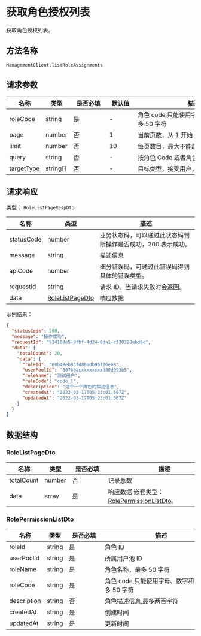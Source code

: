 # 获取角色授权列表

<!--
  警告⚠️：
  不要直接修改该文档，
  https://github.com/Authing/authing-docs-factory
  使用该项目进行生成
-->

<LastUpdated />

获取角色授权列表。

## 方法名称

`ManagementClient.listRoleAssignments`

## 请求参数

| 名称 | 类型 | <div style="width:80px">是否必填</div> | <div style="width:60px">默认值</div> | <div style="width:300px">描述</div> | <div style="width:200px">示例值</div> |
| ---- | ---- | ---- | ---- | ---- | ---- |
| roleCode | string | 是 | - | 角色 code,只能使用字母、数字和 -_，最多 50 字符  | `code_1` |
| page | number | 否 | 1 | 当前页数，从 1 开始  | `1` |
| limit | number | 否 | 10 | 每页数目，最大不能超过 50，默认为 10  | `10` |
| query | string | 否 | - | 按角色 Code 或者角色名称查询  | `示例应用` |
| targetType | string[] | 否 | - | 目标类型，接受用户，部门  | `["USER","ORG"]` |




## 请求响应

类型： `RoleListPageRespDto`

| 名称 | 类型 | 描述 |
| ---- | ---- | ---- |
| statusCode | number | 业务状态码，可以通过此状态码判断操作是否成功，200 表示成功。 |
| message | string | 描述信息 |
| apiCode | number | 细分错误码，可通过此错误码得到具体的错误类型。 |
| requestId | string | 请求 ID。当请求失败时会返回。 |
| data | <a href="#RoleListPageDto">RoleListPageDto</a> | 响应数据 |



示例结果：

```json
{
  "statusCode": 200,
  "message": "操作成功",
  "requestId": "934108e5-9fbf-4d24-8da1-c330328abd6c",
  "data": {
    "totalCount": 20,
    "data": {
      "roleId": "60b49eb83fd80adb96f26e68",
      "userPoolId": "6076bacxxxxxxxxd80d993b5",
      "roleName": "测试用户",
      "roleCode": "code_1",
      "description": "这个一个角色的描述信息",
      "createdAt": "2022-03-17T05:23:01.567Z",
      "updatedAt": "2022-03-17T05:23:01.567Z"
    }
  }
}
```

## 数据结构


### <a id="RoleListPageDto"></a> RoleListPageDto

| 名称 | 类型 | <div style="width:80px">是否必填</div> | <div style="width:300px">描述</div> | <div style="width:200px">示例值</div> |
| ---- |  ---- | ---- | ---- | ---- |
| totalCount | number | 否 | 记录总数   |  `20` |
| data | array | 是 | 响应数据 嵌套类型：<a href="#RolePermissionListDto">RolePermissionListDto</a>。  |  |


### <a id="RolePermissionListDto"></a> RolePermissionListDto

| 名称 | 类型 | <div style="width:80px">是否必填</div> | <div style="width:300px">描述</div> | <div style="width:200px">示例值</div> |
| ---- |  ---- | ---- | ---- | ---- |
| roleId | string | 是 | 角色 ID   |  `60b49eb83fd80adb96f26e68` |
| userPoolId | string | 是 | 所属用户池 ID   |  `6076bacxxxxxxxxd80d993b5` |
| roleName | string | 是 | 角色名称，最多 50 字符   |  `测试用户` |
| roleCode | string | 是 | 角色 code,只能使用字母、数字和 -_，最多 50 字符   |  `code_1` |
| description | string | 否 | 角色描述信息,最多两百字符   |  `这个一个角色的描述信息` |
| createdAt | string | 是 | 创建时间   |  `2022-03-17T05:23:01.567Z` |
| updatedAt | string | 是 | 更新时间   |  `2022-03-17T05:23:01.567Z` |


